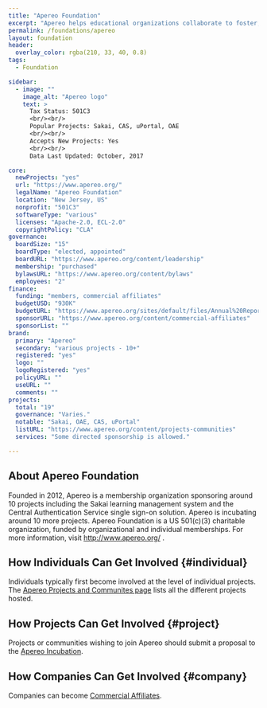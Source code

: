 ```yaml
---
title: "Apereo Foundation"
excerpt: "Apereo helps educational organizations collaborate to foster, develop, and sustain open technologies and innovation to support learning, teaching, and research."
permalink: /foundations/apereo
layout: foundation
header:
  overlay_color: rgba(210, 33, 40, 0.8)
tags:
  - Foundation

sidebar:
  - image: ""
    image_alt: "Apereo logo"
    text: >
      Tax Status: 501C3  
      <br/><br/>
      Popular Projects: Sakai, CAS, uPortal, OAE  
      <br/><br/>
      Accepts New Projects: Yes  
      <br/><br/>
      Data Last Updated: October, 2017

core:
  newProjects: "yes"
  url: "https://www.apereo.org/"
  legalName: "Apereo Foundation"
  location: "New Jersey, US"
  nonprofit: "501C3"
  softwareType: "various"
  licenses: "Apache-2.0, ECL-2.0"
  copyrightPolicy: "CLA"
governance:
  boardSize: "15"
  boardType: "elected, appointed"
  boardURL: "https://www.apereo.org/content/leadership"
  membership: "purchased"
  bylawsURL: "https://www.apereo.org/content/bylaws"
  employees: "2"
finance:
  funding: "members, commercial affiliates"
  budgetUSD: "930K"
  budgetURL: "https://www.apereo.org/sites/default/files/Annual%20Reports/Apereo%20Annual%20Report%202016-2017.pdf"
  sponsorURL: "https://www.apereo.org/content/commercial-affiliates"
  sponsorList: ""
brand:
  primary: "Apereo"
  secondary: "various projects - 10+"
  registered: "yes"
  logo: ""
  logoRegistered: "yes"
  policyURL: ""
  useURL: ""
  comments: ""
projects:
  total: "19"
  governance: "Varies."
  notable: "Sakai, OAE, CAS, uPortal"
  listURL: "https://www.apereo.org/content/projects-communities"
  services: "Some directed sponsorship is allowed."

---
```


## About Apereo Foundation

Founded in 2012, Apereo is a membership organization sponsoring around 10 projects including the Sakai learning management system and the Central Authentication Service single sign-on solution. Apereo is incubating around 10 more projects. Apereo Foundation is a US 501(c)(3) charitable organization, funded by organizational and individual memberships. For more information, visit http://www.apereo.org/ .

## How Individuals Can Get Involved {#individual}

Individuals typically first become involved at the level of individual projects.  The [Apereo Projects and Communites page](https://www.apereo.org/content/projects-communities) lists all the different projects hosted.

## How Projects Can Get Involved {#project}

Projects or communities wishing to join Apereo should submit a proposal to the [Apereo Incubation](https://www.apereo.org/incubation).

## How Companies Can Get Involved {#company}

Companies can become [Commercial Affiliates](https://www.apereo.org/content/commercial-affiliates).

